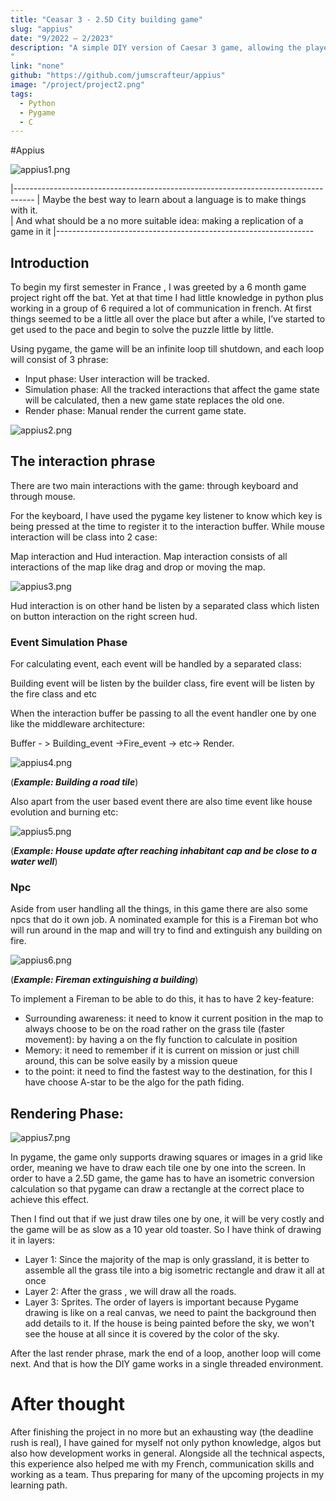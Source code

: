 ```yaml
---
title: "Ceasar 3 - 2.5D City building game"
slug: "appius"
date: "9/2022 – 2/2023"
description: "A simple DIY version of Caesar 3 game, allowing the player to manage a city.
"
link: "none"
github: "https://github.com/jumscrafteur/appius"
image: "/project/project2.png"
tags:
  - Python
  - Pygame
  - C
---
```

#Appius

![appius1.png](/project/img/appius1.png)


|-----------------------------------------------------------------------------------
| Maybe the best way to learn about a language is to make things with it.         
| And what should be a no more suitable idea: making a replication of a game in it
|----------------------------------------------------------------

## Introduction

To begin my first semester in France , I was greeted by a 6 month game project right off the bat. Yet at that time I had little knowledge in python plus working in a group of 6 required a lot of communication in french. At first things seemed to be a little all over the place but after a while, I’ve started to get used to the pace and begin to solve the puzzle little by little.

Using pygame, the game will be an infinite loop till shutdown, and each loop will consist of 3 phrase:
 - Input phase: User interaction will be tracked.
 - Simulation phase: All the tracked interactions that affect the game state will be calculated, then a new game state replaces the old one.
 - Render phase: Manual render the current game state.

![appius2.png](/project/img/appius2.png)

## The interaction phrase
There are two main interactions with the game: through keyboard and through mouse.

For the keyboard, I have used the pygame key listener to know which key is being pressed at the time to register it to the interaction buffer. While mouse interaction will be class into 2 case:

Map interaction and Hud interaction. Map interaction consists of all interactions of the map like drag and drop or moving the map.

![appius3.png](/project/img/appius3.png)

Hud interaction is on other hand be listen by a separated class which listen on button interaction on the right screen hud.

### Event Simulation Phase
For calculating event, each event will be handled by a separated class:  

Building event will be listen by the builder class, fire event will be listen by the fire class and etc

When the interaction buffer be passing to all the event handler one by one like the middleware architecture:

Buffer - > Building_event ->Fire_event -> etc-> Render.

![appius4.png](/project/img/appius4.png)

(***Example: Building a road tile***)

Also apart from the user based event there are also time event like house evolution and burning etc:

![appius5.png](/project/img/appius5.png)

(***Example: House update after reaching inhabitant cap and be close to a water well***)

### Npc

Aside from user handling all the things, in this game there are also some npcs that do it own job.
A nominated example for this is a Fireman bot who will run around in the map and will try to find and extinguish any building on fire.

![appius6.png](/project/img/appius6.png)
    
(***Example: Fireman extinguishing a building***)

To implement a Fireman to be able to do this, it has to have 2 key-feature:
- Surrounding awareness: it need to know it current position in the map to always choose to be on the road rather on the grass tile (faster movement): by having a on the fly function to calculate in position
- Memory: it need to remember if it is current on mission or just chill around, this can be solve easily by a mission queue
- to the point: it need to find the fastest way to the destination, for this I have choose A-star to be the algo for the path fiding.

## Rendering Phase:

![appius7.png](/project/img/appius7.png)

In pygame, the game only supports drawing squares or images in a grid like order, meaning we have to draw each tile one by one into the screen. In order to have a 2.5D game, the game has to have an isometric conversion calculation so that pygame can draw a rectangle at the correct place to achieve this effect.

Then I find out that if we just draw tiles one by one, it will be very costly and the game will be as slow as a 10 year old toaster. So I have think of drawing it in layers:
- Layer 1: Since the majority of the map is only grassland, it is better to assemble all the grass tile into a big isometric rectangle and draw it all at once
- Layer 2: After the grass , we will draw all the roads.
- Layer 3: Sprites.
  The order of layers is important because Pygame drawing is like on a real canvas, we need to paint the background then add details to it. If the house is being painted before the sky, we won't see the house at all since it is covered by the color of the sky.

After the last render phrase, mark the end of a loop, another loop will come next. And that is how the DIY game works in a single threaded environment.

# After thought
After finishing the project in no more but an exhausting way (the deadline rush is real), I have gained for myself not only python knowledge, algos but also how development works in general. Alongside all the technical aspects, this experience also helped me with my French, communication skills and working as a team. Thus preparing for many of the upcoming projects in my learning path.